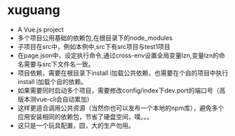 # xuguang

* A Vue.js project
* 多个项目公用基础的依赖包,在根目录下的node_modules
* 子项目在src中，例如本例中,src下有src项目与test1项目
* 在page.json中，设定执行命令,通过cross-env设置全局变量lzn,变量lzn的命名需要与src下文件名一致。
* 项目依赖，需要在根目录下install i加载公共依赖，也需要在个自的项目中执行install i加载个自的依赖。
* 如果需要同时启动多个项目，需要修改config/index下dev.port的端口号（高版本测vue-cli会自动累加）
* 这样更适合调用公共资源（当然你也可以发布一个本地的npm库），避免多个应用安装相同的依赖包，节省了硬盘空间，噗。。。
* 这只是一个玩具配置，囧，大的生产勿用。



